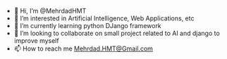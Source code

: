 - 👋 Hi, I’m @MehrdadHMT
- 👀 I’m interested in Artificial Intelligence, Web Applications, etc
- 🌱 I’m currently learning python DJango framework
- 💞️ I’m looking to collaborate on small project related to AI and django to improve myself
- 📫 How to reach me Mehrdad.HMT@Gmail.com

<!---
MehrdadHMT/MehrdadHMT is a ✨ special ✨ repository because its `README.md` (this file) appears on your GitHub profile.
You can click the Preview link to take a look at your changes.
--->
